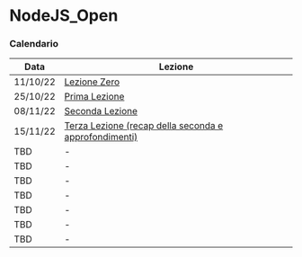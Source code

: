 # NodeJS_Open

### Calendario

| Data | Lezione |
|------|---------|
| 11/10/22 | [Lezione Zero](https://www.imdb.com/title/tt3568052/) |
| 25/10/22 | [Prima Lezione](https://github.com/CawaAlreadyTaken/NodeJS_Open/tree/main/PrimaLezione) |
| 08/11/22 | [Seconda Lezione](https://github.com/CawaAlreadyTaken/NodeJS_Open/tree/main/SecondaLezione) |
| 15/11/22 | [Terza Lezione (recap della seconda e approfondimenti)](https://github.com/CawaAlreadyTaken/NodeJS_Open/tree/main/SecondaLezione) |
| TBD | - |
| TBD | - |
| TBD | - |
| TBD | - |
| TBD | - |
| TBD | - |
| TBD | - |
